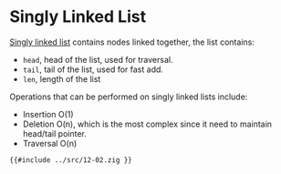 # Singly Linked List

[Singly linked list] contains nodes linked together, the list contains:
- `head`, head of the list, used for traversal.
- `tail`, tail of the list, used for fast add.
- `len`, length of the list

Operations that can be performed on singly linked lists include:
- Insertion O(1)
- Deletion O(n), which is the most complex since it need to maintain head/tail pointer.
- Traversal O(n)

```zig
{{#include ../src/12-02.zig }}
```

[Singly linked list]: https://en.wikipedia.org/wiki/Linked_list
